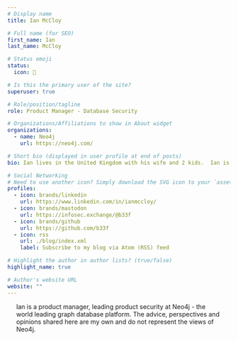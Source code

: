 ```yaml
---
# Display name
title: Ian McCloy

# Full name (for SEO)
first_name: Ian
last_name: McCloy

# Status emoji
status:
  icon: 🐄

# Is this the primary user of the site?
superuser: true

# Role/position/tagline
role: Product Manager - Database Security

# Organizations/Affiliations to show in About widget
organizations:
  - name: Neo4j
    url: https://neo4j.com/

# Short bio (displayed in user profile at end of posts)
bio: Ian lives in the United Kingdom with his wife and 2 kids.  Ian is a Product Manager at Neo4j with a focus on cybersecurity but he has a vast range of experience as a Software Engineer, Technical Support Engineer, Quality Assurance Engineer and Systems Administrator. Ian has led global technical teams for the majority of his 25 year professional career and holds several patents in the areas of cybersecurity, virtualisation and server hardware design. The views expressed in this post are his own and do not reflect the views of his employer.

# Social Networking
# Need to use another icon? Simply download the SVG icon to your `assets/media/icons/` folder.
profiles:
  - icon: brands/linkedin
    url: https://www.linkedin.com/in/ianmccloy/
  - icon: brands/mastodon
    url: https://infosec.exchange/@b33f
  - icon: brands/github
    url: https://github.com/b33f
  - icon: rss
    url: ./blog/index.xml
    label: Subscribe to my blog via Atom (RSS) feed

# Highlight the author in author lists? (true/false)
highlight_name: true

# Author's website URL
website: ""
---
```


<div style="padding: 0 20px;">Ian is a product manager, leading product security at Neo4j - the world leading graph database platform. The advice, perspectives and opinions shared here are my own and do not represent the views of Neo4j.</div>